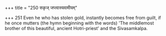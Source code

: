 +++
title = "250 सकृज् जप्त्वास्यवामीयम्"

+++
251	Even he who has stolen gold, instantly becomes free from guilt, if he once mutters (the hymn beginning with the words) 'The middlemost brother of this beautiful, ancient Hotri-priest' and the Sivasamkalpa.